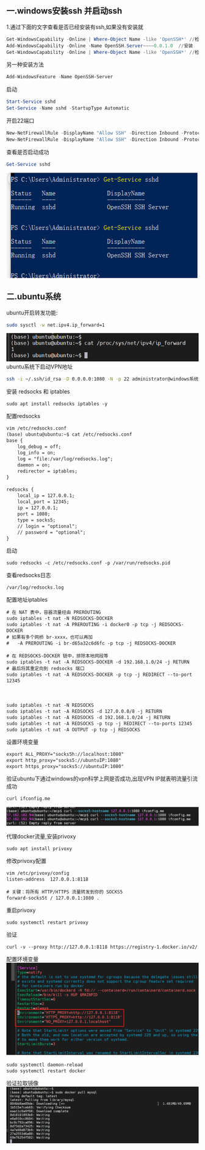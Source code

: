 ## 一.windows安装ssh 并启动ssh 

1.通过下面的文字查看是否已经安装有ssh,如果没有安装就
```powershell
Get-WindowsCapability -Online | Where-Object Name -like 'OpenSSH*' //检查是否已安装
Add-WindowsCapability -Online -Name OpenSSH.Server~~~~0.0.1.0  //安装
Get-WindowsCapability -Online | Where-Object Name -like 'OpenSSH*' //检查安装是否成功
```
另一种安装方法
```powershell
Add-WindowsFeature -Name OpenSSH-Server
```
启动
```powershell
Start-Service sshd
Set-Service -Name sshd -StartupType Automatic
```
开启22端口
```powershell
New-NetFirewallRule -DisplayName "Allow SSH" -Direction Inbound -Protocol TCP -LocalPort 22 -Action Allow
New-NetFirewallRule -DisplayName "Allow SSH" -Direction Inbound -Protocol TCP -LocalPort 22 -Action Allow
```

查看是否启动成功
```powershell
Get-Service sshd
```
![img_1.png](img_1.png)
## 二.ubuntu系统
ubuntu开启转发功能:
```bash
sudo sysctl -w net.ipv4.ip_forward=1
```
![img.png](img.png)
ubuntu系统下启动VPN地址
```bash
ssh -i ~/.ssh/id_rsa -D 0.0.0.0:1080 -N -p 22 administrator@windows系统IP
```
安装 redsocks 和 iptables
```shell
sudo apt install redsocks iptables -y
```
配置redsocks
```shell
vim /etc/redsocks.conf
(base) ubuntu@ubuntu:~$ cat /etc/redsocks.conf
base {
    log_debug = off;
    log_info = on;
    log = "file:/var/log/redsocks.log";
    daemon = on;
    redirector = iptables;
}

redsocks {
    local_ip = 127.0.0.1;
    local_port = 12345;
    ip = 127.0.0.1;
    port = 1080;
    type = socks5;
    // login = "optional";
    // password = "optional";
}

```
启动
```shell
sudo redsocks -c /etc/redsocks.conf -p /var/run/redsocks.pid
```
查看redsocks日志
```shell
/var/log/redsocks.log
```
配置地址iptables

```shell
# 在 NAT 表中，容器流量经由 PREROUTING
sudo iptables -t nat -N REDSOCKS-DOCKER
sudo iptables -t nat -A PREROUTING -i docker0 -p tcp -j REDSOCKS-DOCKER
# 如果有多个网桥 br-xxxx，也可以再加
#   -A PREROUTING -i br-d65a32c6d6fc -p tcp -j REDSOCKS-DOCKER

# 在 REDSOCKS-DOCKER 链中，排除本地网段等
sudo iptables -t nat -A REDSOCKS-DOCKER -d 192.168.1.0/24 -j RETURN
# 最后将其重定向到 redsocks 端口
sudo iptables -t nat -A REDSOCKS-DOCKER -p tcp -j REDIRECT --to-port 12345



sudo iptables -t nat -N REDSOCKS
sudo iptables -t nat -A REDSOCKS -d 127.0.0.0/8 -j RETURN
sudo iptables -t nat -A REDSOCKS -d 192.168.1.0/24 -j RETURN
sudo iptables -t nat -A REDSOCKS -p tcp -j REDIRECT --to-ports 12345
sudo iptables -t nat -A OUTPUT -p tcp -j REDSOCKS
```

设置环境变量
```shell
export ALL_PROXY="socks5h://localhost:1080"
export http_proxy="socks5://ubuntuIP:1080"
export https_proxy="socks5://ubuntuIP:1080"
```
验证ubuntu下通过windows的vpn科学上网是否成功,出现VPN IP就表明流量引流成功
```bash
curl ifconfig.me
```
![img_2.png](img_2.png)


代理docker流量,安装privoxy
```shell
sudo apt install privoxy
```
修改privoxy配置
```shell
vim /etc/privoxy/config
listen-address  127.0.0.1:8118

# 关键：将所有 HTTP/HTTPS 流量转发到你的 SOCKS5
forward-socks5t / 127.0.0.1:1080 .

```
重启privoxy
```shell
sudo systemctl restart privoxy
```
验证
```shell
curl -v --proxy http://127.0.0.1:8118 https://registry-1.docker.io/v2/
```
配置环境变量
![img_3.png](img_3.png)
```shell
sudo systemctl daemon-reload
sudo systemctl restart docker

```
验证拉取镜像
![img_4.png](img_4.png)